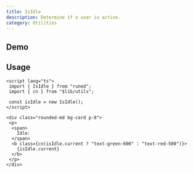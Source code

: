 ```yaml
---
title: IsIdle
description: Determine if a user is active.
category: Utilities
---
```


<script>
import Demo from '$lib/components/demos/is-idle.svelte';
</script>

## Demo

<Demo />

## Usage

```svelte
<script lang="ts">
 import { IsIdle } from "runed";
 import { cn } from "$lib/utils";

 const isIdle = new IsIdle();
</script>

<div class="rounded-md bg-card p-8">
 <p>
  <span>
    Idle: 
  </span>
  <b class={cn(isIdle.current ? "text-green-600" : "text-red-500")}>
    {isIdle.current}
  </b>
 </p>
</div>
```

